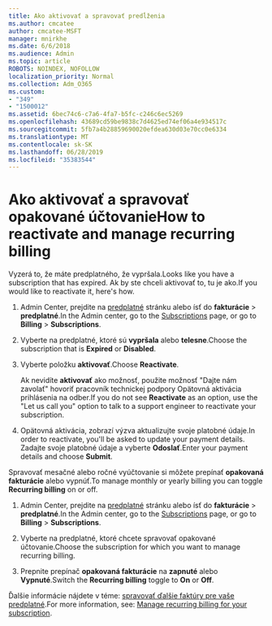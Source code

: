 ```yaml
---
title: Ako aktivovať a spravovať predĺženia
ms.author: cmcatee
author: cmcatee-MSFT
manager: mnirkhe
ms.date: 6/6/2018
ms.audience: Admin
ms.topic: article
ROBOTS: NOINDEX, NOFOLLOW
localization_priority: Normal
ms.collection: Adm_O365
ms.custom:
- "349"
- "1500012"
ms.assetid: 6bec74c6-c7a6-4fa7-b5fc-c246c6ec5269
ms.openlocfilehash: 43689cd59be9838c7d4625ed74ef06a4e934517c
ms.sourcegitcommit: 5fb7a4b28859690020efdea630d03e70cc0e6334
ms.translationtype: MT
ms.contentlocale: sk-SK
ms.lasthandoff: 06/28/2019
ms.locfileid: "35383544"
---
```

# <a name="how-to-reactivate-and-manage-recurring-billing"></a><span data-ttu-id="f5c61-102">Ako aktivovať a spravovať opakované účtovanie</span><span class="sxs-lookup"><span data-stu-id="f5c61-102">How to reactivate and manage recurring billing</span></span>

<span data-ttu-id="f5c61-103">Vyzerá to, že máte predplatného, že vypršala.</span><span class="sxs-lookup"><span data-stu-id="f5c61-103">Looks like you have a subscription that has expired.</span></span> <span data-ttu-id="f5c61-104">Ak by ste chceli aktivovať to, tu je ako.</span><span class="sxs-lookup"><span data-stu-id="f5c61-104">If you would like to reactivate it, here's how.</span></span>
  
1. <span data-ttu-id="f5c61-105">Admin Center, prejdite na [predplatné](https://go.microsoft.com/fwlink/p/?linkid=842054) stránku alebo ísť do **fakturácie** \> **predplatné**.</span><span class="sxs-lookup"><span data-stu-id="f5c61-105">In the Admin center, go to the [Subscriptions](https://go.microsoft.com/fwlink/p/?linkid=842054) page, or go to **Billing** \> **Subscriptions**.</span></span>

2. <span data-ttu-id="f5c61-106">Vyberte na predplatné, ktoré sú **vypršala** alebo **telesne**.</span><span class="sxs-lookup"><span data-stu-id="f5c61-106">Choose the subscription that is **Expired** or **Disabled**.</span></span>

3. <span data-ttu-id="f5c61-107">Vyberte položku **aktivovať**.</span><span class="sxs-lookup"><span data-stu-id="f5c61-107">Choose **Reactivate**.</span></span>

    <span data-ttu-id="f5c61-108">Ak nevidíte **aktivovať** ako možnosť, použite možnosť "Dajte nám zavolať" hovoriť pracovník technickej podpory Opätovná aktivácia prihlásenia na odber.</span><span class="sxs-lookup"><span data-stu-id="f5c61-108">If you do not see **Reactivate** as an option, use the "Let us call you" option to talk to a support engineer to reactivate your subscription.</span></span>

4. <span data-ttu-id="f5c61-109">Opätovná aktivácia, zobrazí výzva aktualizujte svoje platobné údaje.</span><span class="sxs-lookup"><span data-stu-id="f5c61-109">In order to reactivate, you'll be asked to update your payment details.</span></span> <span data-ttu-id="f5c61-110">Zadajte svoje platobné údaje a vyberte **Odoslať**.</span><span class="sxs-lookup"><span data-stu-id="f5c61-110">Enter your payment details and choose **Submit**.</span></span>

<span data-ttu-id="f5c61-111">Spravovať mesačné alebo ročné vyúčtovanie si môžete prepínať **opakovaná fakturácie** alebo vypnúť.</span><span class="sxs-lookup"><span data-stu-id="f5c61-111">To manage monthly or yearly billing you can toggle **Recurring billing** on or off.</span></span>
  
1. <span data-ttu-id="f5c61-112">Admin Center, prejdite na [predplatné](https://go.microsoft.com/fwlink/p/?linkid=842054) stránku alebo ísť do **fakturácie** \> **predplatné**.</span><span class="sxs-lookup"><span data-stu-id="f5c61-112">In the Admin center, go to the [Subscriptions](https://go.microsoft.com/fwlink/p/?linkid=842054) page, or go to **Billing** \> **Subscriptions**.</span></span>

2. <span data-ttu-id="f5c61-113">Vyberte na predplatné, ktoré chcete spravovať opakované účtovanie.</span><span class="sxs-lookup"><span data-stu-id="f5c61-113">Choose the subscription for which you want to manage recurring billing.</span></span>

3. <span data-ttu-id="f5c61-114">Prepnite prepínač **opakovaná fakturácie** na **zapnuté** alebo **Vypnuté**.</span><span class="sxs-lookup"><span data-stu-id="f5c61-114">Switch the **Recurring billing** toggle to **On** or **Off**.</span></span>

<span data-ttu-id="f5c61-115">Ďalšie informácie nájdete v téme: [spravovať ďalšie faktúry pre vaše predplatné](https://support.office.com/article/8d83b530-f4ca-47f6-a666-e5791cbacc7e).</span><span class="sxs-lookup"><span data-stu-id="f5c61-115">For more information, see: [Manage recurring billing for your subscription](https://support.office.com/article/8d83b530-f4ca-47f6-a666-e5791cbacc7e).</span></span>
  